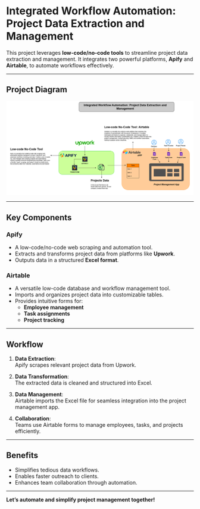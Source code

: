 # Integrated Workflow Automation: Project Data Extraction and Management

This project leverages **low-code/no-code tools** to streamline project data extraction and management. It integrates two powerful platforms, **Apify** and **Airtable**, to automate workflows effectively.

---

## Project Diagram

![Project Workflow Diagram](./Airtable_Project_Structure.PNG)

---

## Key Components

### **Apify**
- A low-code/no-code web scraping and automation tool.
- Extracts and transforms project data from platforms like **Upwork**.
- Outputs data in a structured **Excel format**.

### **Airtable**
- A versatile low-code database and workflow management tool.
- Imports and organizes project data into customizable tables.
- Provides intuitive forms for:
  - **Employee management**
  - **Task assignments**
  - **Project tracking**

---

## Workflow

1. **Data Extraction**:  
   Apify scrapes relevant project data from Upwork.

2. **Data Transformation**:  
   The extracted data is cleaned and structured into Excel.

3. **Data Management**:  
   Airtable imports the Excel file for seamless integration into the project management app.

4. **Collaboration**:  
   Teams use Airtable forms to manage employees, tasks, and projects efficiently.

---

## Benefits
- Simplifies tedious data workflows.
- Enables faster outreach to clients.
- Enhances team collaboration through automation.

---

**Let’s automate and simplify project management together!**
